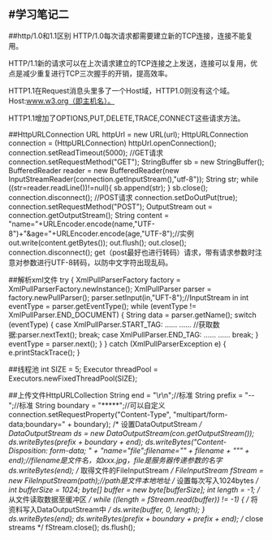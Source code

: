 #学习笔记二
---
##http/1.0和1.1区别
HTTP/1.0每次请求都需要建立新的TCP连接，连接不能复用。

HTTP/1.1新的请求可以在上次请求建立的TCP连接之上发送，连接可以复用，优点是减少重复进行TCP三次握手的开销，提高效率。

HTTP1.1在Request消息头里多了一个Host域，HTTP1.0则没有这个域。Host:www.w3.org（即主机名）。

HTTP1.1增加了OPTIONS,PUT,DELETE,TRACE,CONNECT这些请求方法。

##HttpURLConnection
	URL httpUrl = new URL(url);
    HttpURLConnection connection = (HttpURLConnection) httpUrl.openConnection();
    connection.setReadTimeout(5000);
	//GET请求
    connection.setRequestMethod("GET");
    StringBuffer sb = new StringBuffer();
    BufferedReader reader = new BufferedReader(new InputStreamReader(connection.getInputStream(),"utf-8"));
    String str;
    while ((str=reader.readLine())!=null){
        sb.append(str);
    }
	sb.close();
	connection.disconnect();
	//POST请求
	connection.setDoOutPut(true);
	connection.setRequestMethod("POST");
	OutputStream out = connection.getOutputStream();
	String content = "name="+URLEncoder.encode(name,"UTF-8")+"&age="+URLEncoder.encode(age,"UTF-8");//实例
	out.write(content.getBytes());
	out.flush();
	out.close();
	connection.disconnect();
get（post最好也进行转码）请求，带有请求参数时注意对参数进行UTF-8转码，以防中文字符出现乱码。

##解析xml文件
	try {
	     XmlPullParserFactory factory = XmlPullParserFactory.newInstance();
	     XmlPullParser parser = factory.newPullParser();
	     parser.setInput(in,"UFT-8");//InputStream in
	     int eventType = parser.getEventType();
	     while (eventType != XmlPullParser.END_DOCUMENT) {
	         String data = parser.getName();
	         switch (eventType) {
	             case XmlPullParser.START_TAG:
					......
					......
					//获取数据:parser.nextText();
	                 break;
	             case XmlPullParser.END_TAG:
					......
					......
	                 break;
	         }
	         eventType = parser.next();
	     }
	} catch (XmlPullParserException e) {
	    e.printStackTrace();
	}
	
##线程池
	int SIZE = 5;
	Executor threadPool = Executors.newFixedThreadPool(SIZE);

##上传文件HttpURLCollection
	String end = "\r\n";//标准
	String prefix = "--";//标准
	String boundary = "*****";//可以自定义
	connection.setRequestProperty("Content-Type",
					"multipart/form-data;boundary=" + boundary);
	/* 设置DataOutputStream */
	DataOutputStream ds = new DataOutputStream(con.getOutputStream());
	ds.writeBytes(prefix + boundary + end);
	ds.writeBytes("Content-Disposition: form-data; "
			+ "name=\"file\";filename=\"" + filename + "\"" + end);//filename是文件名，如xxx.jpg，file是服务器传递参数的名字
	ds.writeBytes(end);	
	/* 取得文件的FileInputStream */
	FileInputStream fStream = new FileInputStream(path);//path是文件本地地址
	/* 设置每次写入1024bytes */
	int bufferSize = 1024;
	byte[] buffer = new byte[bufferSize];
	int length = -1;
	/* 从文件读取数据至缓冲区 */
	while ((length = fStream.read(buffer)) != -1) {
		/* 将资料写入DataOutputStream中 */
		ds.write(buffer, 0, length);
	}
	ds.writeBytes(end);
	ds.writeBytes(prefix + boundary + prefix + end);
	/* close streams */
	fStream.close();
	ds.flush();
